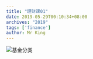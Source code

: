 ```yaml
---
title: "理财课01"
date: 2019-05-29T00:10:34+08:00
archives: "2019"
tags: ['finance']
author: Mr King
---
```


![基金分类](https://hurryking.github.io/img/基金的分类.svg)